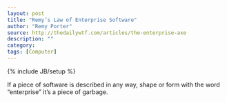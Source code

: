 ```yaml
---
layout: post
title: "Remy’s Law of Enterprise Software"
author: "Remy Porter"
source: http://thedailywtf.com/articles/the-enterprise-axe
description: ""
category:
tags: [Computer]
---
```

{% include JB/setup %}

If a piece of software is described in any way, shape or form with the word “enterprise” it’s a piece of garbage.
